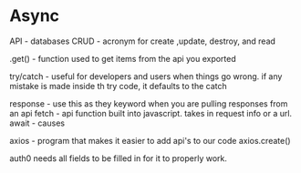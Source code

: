 # Async


API - databases
CRUD - acronym for create ,update, destroy, and read

.get() - function used to get items from the api you exported

try/catch - useful for developers and users when things go wrong. if any mistake is made inside th try code, it defaults to the catch

response - use this as they keyword when you are pulling responses from an api
fetch - api function built into javascript. takes in request info or a url.
await - causes 

axios - program that makes it easier to add api's to our code
axios.create()




auth0 needs all fields to be filled in for it to properly work.
